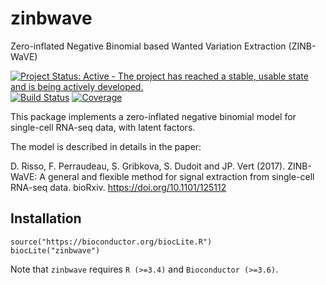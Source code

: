 # zinbwave
Zero-inflated Negative Binomial based Wanted Variation Extraction (ZINB-WaVE)

[![Project Status: Active - The project has reached a stable, usable state and is being actively developed.](http://www.repostatus.org/badges/latest/active.svg)](http://www.repostatus.org/#active)
[![Build Status](https://travis-ci.org/drisso/zinbwave.svg?branch=master)](https://travis-ci.org/drisso/zinbwave)
[![Coverage](https://codecov.io/gh/drisso/zinbwave/branch/master/graph/badge.svg)](https://codecov.io/gh/drisso/zinbwave)

This package implements a zero-inflated negative binomial model for single-cell RNA-seq data, with latent factors.

The model is described in details in the paper:

D. Risso, F. Perraudeau, S. Gribkova, S. Dudoit and JP. Vert (2017).
ZINB-WaVE: A general and flexible method for signal extraction from single-cell RNA-seq data. bioRxiv. https://doi.org/10.1101/125112

## Installation

```{r}
source("https://bioconductor.org/biocLite.R")
biocLite("zinbwave")
```

Note that `zinbwave` requires `R (>=3.4)` and `Bioconductor (>=3.6)`.


